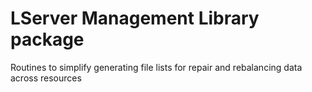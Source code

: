 LServer Management Library package
=================================================================

Routines to simplify generating file lists for repair and 
rebalancing data across resources

